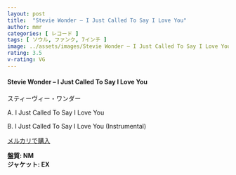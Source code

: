 ```yaml
---
layout: post
title:  "Stevie Wonder – I Just Called To Say I Love You"
author: mmr
categories: [ レコード ]
tags: [ ソウル, ファンク, 7インチ ]
image: ../assets/images/Stevie Wonder – I Just Called To Say I Love You.jpg
rating: 3.5
v-rating: VG
---
```


#### Stevie Wonder – I Just Called To Say I Love You

スティーヴィー・ワンダー

A. I Just Called To Say I Love You

B. I Just Called To Say I Love You (Instrumental)

[メルカリで購入](https://jp.mercari.com/item/m33486792512)

<div class="mt-4 mb-4 d-flex align-items-center">
<strong class="mr-1">盤質: NM</strong>
</div>
<div class="mt-4 mb-4 d-flex align-items-center">
<strong class="mr-1">ジャケット: EX</strong>
</div>
